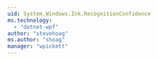 ```yaml
---
uid: System.Windows.Ink.RecognitionConfidence
ms.technology: 
  - "dotnet-wpf"
author: "stevehoag"
ms.author: "shoag"
manager: "wpickett"
---
```

